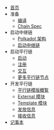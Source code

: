 <!-- docs/_sidebar.md -->

- [首页](zh-cn/)
- 准备
  - [编译](zh-cn/1-prep/1-compiling.md)
  - [Chain Spec](zh-cn/1-prep/2-chain-spec.md)
- 启动中继链
  - [Polkadot 架构](zh-cn/2-relay-chain/1-architecture.md)
  - [启动中继链](zh-cn/2-relay-chain/2-launch.md)
- 启动平行链
  - [启动](zh-cn/3-parachains/1-launch.md)
  - [注册](zh-cn/3-parachains/2-register.md)
  - [交互](zh-cn/3-parachains/3-interact.md)
  - [更多平行链节点](zh-cn/3-parachains/4-more-nodes.md)
- 开发平行链
  - [平行链模版概覧](zh-cn/5-develop/1-template-overview.md)
  - [External 模块](zh-cn/5-develop/2-external-pallet.md)
  - [Template 模块](zh-cn/5-develop/3-template-pallet.md)
  - [发放信息](zh-cn/5-develop/4-sending-messages.md)
  - [接收信息](zh-cn/5-develop/5-receiving-messages.md)
- [记事本](shared/embedded-notes.md)
